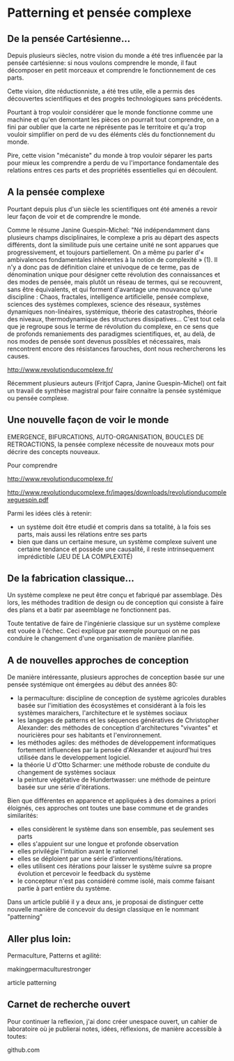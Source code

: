 # Patterning et pensée complexe

## De la pensée Cartésienne...

Depuis plusieurs siècles, notre vision du monde a été tres influencée par la pensée cartésienne: si nous voulons comprendre le monde, il faut décomposer en petit morceaux et comprendre le fonctionnement de ces parts.

Cette vision, dite réductionniste, a été tres utile, elle a permis des découvertes scientifiques et des progrès technologiques sans précédents.

Pourtant à trop vouloir considérer que le monde fonctionne comme une machine et qu'en demontant les pièces on pourrait tout comprendre, on a fini par oublier que la carte ne réprésente pas le territoire et qu'a trop vouloir simplifier on perd de vu des éléments clés du fonctionnement du monde.

Pire, cette vision "mécaniste" du monde à trop vouloir séparer les parts pour mieux les comprendre a perdu de vu l'importance fondamentale des relations entres ces parts et des propriétés essentielles qui en découlent.

## A la pensée complexe 

Pourtant depuis plus d'un siècle les scientifiques ont été amenés a revoir leur façon de voir et de comprendre le monde.

Comme le résume Janine Guespin-Michel: "Né indépendamment dans plusieurs champs disciplinaires, le complexe a pris au départ des aspects différents, dont la similitude puis une certaine unité ne sont apparues que progressivement, et toujours partiellement. On a même pu parler d'« ambivalences fondamentales inhérentes à la notion de complexité » (1). Il n'y a donc pas de définition claire et univoque de ce terme, pas de dénomination unique pour désigner cette révolution des connaissances et des modes de pensée, mais plutôt un réseau de termes, qui se recouvrent, sans être équivalents, et qui forment d'avantage une mouvance qu'une discipline : Chaos, fractales, intelligence artificielle, pensée complexe, sciences des systèmes complexes, science des réseaux, systèmes dynamiques non-linéaires, systémique, théorie des catastrophes, théorie des niveaux, thermodynamique des structures dissipatives… C'est tout cela que je regroupe sous le terme de révolution du complexe, en ce sens que de profonds remaniements des paradigmes scientifiques, et, au delà, de nos modes de pensée sont devenus possibles et nécessaires, mais rencontrent encore des résistances farouches, dont nous rechercherons les causes.

http://www.revolutionducomplexe.fr/

Récemment plusieurs auteurs (Fritjof Capra, Janine Guespin-Michel) ont fait un travail de synthèse magistral pour faire connaitre la pensée systémique ou pensée complexe.

## Une nouvelle façon de voir le monde

EMERGENCE, BIFURCATIONS, AUTO-ORGANISATION, BOUCLES DE RETROACTIONS, la pensée complexe nécessite de nouveaux mots pour décrire des concepts nouveaux.


Pour comprendre 

http://www.revolutionducomplexe.fr/

http://www.revolutionducomplexe.fr/images/downloads/revolutionducomplexeguespin.pdf

Parmi les idées clés à retenir:
- un système  doit être etudié et compris dans sa totalité, à la fois ses parts, mais aussi les rélations entre ses parts
- bien que dans un certaine mesure, un système complexe suivent une certaine tendance et possède une causalité, il reste intrinsequement imprédictible (JEU DE LA COMPLEXITÉ)

## De la fabrication classique...

Un système complexe ne peut être conçu et fabriqué par assemblage. Dès lors, les méthodes tradition de design ou de conception qui consiste à faire des plans et a batir par aseemblage ne fonctionnent pas. 

Toute tentative de faire de l'ingénierie classique sur un système complexe est vouée à l'échec. Ceci explique par exemple pourquoi on ne pas conduire le changement d'une organisation de manière planifiée.


## A de nouvelles approches de conception

De manière intéressante, plusieurs approches de conception basée sur une pensée systémique ont émergées au début des années 80:

- la permaculture: discipline de conception de système agricoles durables basée sur l'imitiation des écosystèmes et considérant à la fois les systèmes maraichers, l'architecture et le systèmes sociaux
- les langages de patterns et les séquences génératives de Christopher Alexander: des méthodes de conception d'architectures "vivantes" et nouricières pour ses habitants et l'environnement.
- les méthodes agiles: des méthodes de développement informatiques fortement influencées par la pensée d'Alexander et aujourd'hui tres utilisée dans le developpement logiciel.
- la théorie U d'Otto Scharmer: une méthode robuste de conduite du changement de systèmes sociaux
- la peinture végétative de Hundertwasser: une méthode de peinture basée sur une série d'itérations.

Bien que différentes en apparence et appliquées à des domaines a priori éloignés, ces approches ont toutes une base commune et de grandes similarités:

- elles considèrent le système dans son ensemble, pas seulement ses parts
- elles s'appuient sur une longue et profonde observation
- elles privilégie l'intuition avant le rationnel
- elles se déploient par une série d'interventions/itérations.
- elles utilisent ces itérations pour laisser le système suivre sa propre évolution et percevoir le feedback du système
- le concepteur n'est pas considéré comme isolé, mais comme faisant partie à part entière du système.

Dans un article publié il y a deux ans, je proposai de distinguer cette nouvelle manière de concevoir du design classique en le nommant "patterning"


## Aller plus loin:

Permaculture, Patterns et agilité:

makingpermaculturestronger

article patterning



## Carnet de recherche ouvert

Pour continuer la reflexion, j'ai donc créer unespace ouvert, un cahier de laboratoire où je publierai notes, idées, réflexions, de manière accessible à toutes:

github.com

